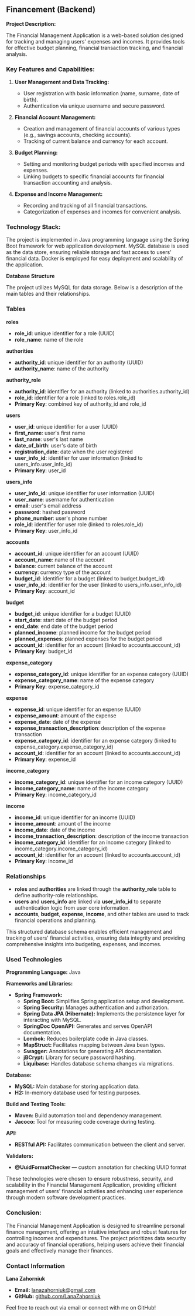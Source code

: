 ## Financement  (Backend) ##

**Project Description:**

The Financial Management Application is a web-based solution designed for tracking and managing users' expenses and incomes. It provides tools for effective budget planning, financial transaction tracking, and financial analysis.

### Key Features and Capabilities:

1. **User Management and Data Tracking:**
    - User registration with basic information (name, surname, date of birth).
    - Authentication via unique username and secure password.

2. **Financial Account Management:**
    - Creation and management of financial accounts of various types (e.g., savings accounts, checking accounts).
    - Tracking of current balance and currency for each account.

3. **Budget Planning:**
    - Setting and monitoring budget periods with specified incomes and expenses.
    - Linking budgets to specific financial accounts for financial transaction accounting and analysis.

4. **Expense and Income Management:**
    - Recording and tracking of all financial transactions.
    - Categorization of expenses and incomes for convenient analysis.


### Technology Stack:

The project is implemented in Java programming language using the Spring Boot framework for web application development. MySQL database is used as the data store, ensuring reliable storage and fast access to users' financial data. Docker is employed for easy deployment and scalability of the application.

**Database Structure**

The project utilizes MySQL for data storage. Below is a description of the main tables and their relationships.

### Tables

**roles**
- **role_id**: unique identifier for a role (UUID)
- **role_name**: name of the role

**authorities**
- **authority_id**: unique identifier for an authority (UUID)
- **authority_name**: name of the authority

**authority_role**
- **authority_id**: identifier for an authority (linked to authorities.authority_id)
- **role_id**: identifier for a role (linked to roles.role_id)
- **Primary Key**: combined key of authority_id and role_id

**users**
- **user_id**: unique identifier for a user (UUID)
- **first_name**: user's first name
- **last_name**: user's last name
- **date_of_birth**: user's date of birth
- **registration_date**: date when the user registered
- **user_info_id**: identifier for user information (linked to users_info.user_info_id)
- **Primary Key**: user_id

**users_info**
- **user_info_id**: unique identifier for user information (UUID)
- **user_name**: username for authentication
- **email**: user's email address
- **password**: hashed password
- **phone_number**: user's phone number
- **role_id**: identifier for user role (linked to roles.role_id)
- **Primary Key**: user_info_id

**accounts**
- **account_id**: unique identifier for an account (UUID)
- **account_name**: name of the account
- **balance**: current balance of the account
- **currency**: currency type of the account
- **budget_id**: identifier for a budget (linked to budget.budget_id)
- **user_info_id**: identifier for the user (linked to users_info.user_info_id)
- **Primary Key**: account_id

**budget**
- **budget_id**: unique identifier for a budget (UUID)
- **start_date**: start date of the budget period
- **end_date**: end date of the budget period
- **planned_income**: planned income for the budget period
- **planned_expenses**: planned expenses for the budget period
- **account_id**: identifier for an account (linked to accounts.account_id)
- **Primary Key**: budget_id

**expense_category**
- **expense_category_id**: unique identifier for an expense category (UUID)
- **expense_category_name**: name of the expense category
- **Primary Key**: expense_category_id

**expense**
- **expense_id**: unique identifier for an expense (UUID)
- **expense_amount**: amount of the expense
- **expense_date**: date of the expense
- **expense_transaction_description**: description of the expense transaction
- **expense_category_id**: identifier for an expense category (linked to expense_category.expense_category_id)
- **account_id**: identifier for an account (linked to accounts.account_id)
- **Primary Key**: expense_id

**income_category**
- **income_category_id**: unique identifier for an income category (UUID)
- **income_category_name**: name of the income category
- **Primary Key**: income_category_id

**income**
- **income_id**: unique identifier for an income (UUID)
- **income_amount**: amount of the income
- **income_date**: date of the income
- **income_transaction_description**: description of the income transaction
- **income_category_id**: identifier for an income category (linked to income_category.income_category_id)
- **account_id**: identifier for an account (linked to accounts.account_id)
- **Primary Key**: income_id

### Relationships

- **roles** and **authorities** are linked through the **authority_role** table to define authority-role relationships.
- **users** and **users_info** are linked via **user_info_id** to separate authentication logic from user core information.
- **accounts**, **budget**, **expense**, **income**, and other tables are used to track financial operations and planning.

This structured database schema enables efficient management and tracking of users' financial activities, ensuring data integrity and providing comprehensive insights into budgeting, expenses, and incomes.

### Used Technologies

**Programming Language:** Java

**Frameworks and Libraries:**
- **Spring Framework:**
    - **Spring Boot:** Simplifies Spring application setup and development.
    - **Spring Security:** Manages authentication and authorization.
    - **Spring Data JPA (Hibernate):** Implements the persistence layer for interacting with MySQL.
    - **SpringDoc OpenAPI:** Generates and serves OpenAPI documentation.
    - **Lombok:** Reduces boilerplate code in Java classes.
    - **MapStruct:** Facilitates mapping between Java bean types.
    - **Swagger:** Annotations for generating API documentation.
    - **jBCrypt:** Library for secure password hashing.
    - **Liquibase:** Handles database schema changes via migrations.

**Database:**
- **MySQL:** Main database for storing application data.
- **H2:** In-memory database used for testing purposes.

**Build and Testing Tools:**
- **Maven:** Build automation tool and dependency management.
- **Jacoco:** Tool for measuring code coverage during testing.

**API:**
- **RESTful API:** Facilitates communication between the client and server.

**Validators:**
- **@UuidFormatChecker** — custom annotation for checking UUID format

These technologies were chosen to ensure robustness, security, and scalability in the Financial Management Application, providing efficient management of users' financial activities and enhancing user experience through modern software development practices.

### Conclusion:

The Financial Management Application is designed to streamline personal finance management, offering an intuitive interface and robust features for controlling incomes and expenditures. The project prioritizes data security and accuracy of financial operations, helping users achieve their financial goals and effectively manage their finances.

### Contact Information

**Lana Zahorniuk**

- **Email:** lanazahorniuk@gmail.com
- **GitHub:** [github.com/LanaZahorniuk](https://github.com/LanaZahorniuk)

Feel free to reach out via email or connect with me on GitHub!
